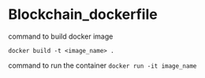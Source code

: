 # Blockchain_dockerfile

command to build docker image

`
docker build -t <image_name> .
`

command to run the container
`
docker run -it image_name
`
